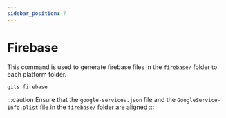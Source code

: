 ```yaml
---
sidebar_position: 7
---
```


# Firebase

This command is used to generate firebase files in the `firebase/` folder to each platform folder.
```bash
gits firebase
```

:::caution
Ensure that the `google-services.json` file and the `GoogleService-Info.plist` file in the `firebase/` folder are aligned
:::